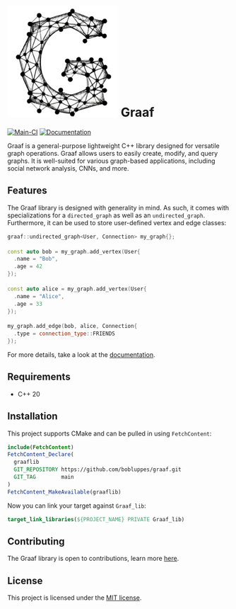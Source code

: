 # ![graaf](docs/img/graaf.png) Graaf
[![Main-CI](https://github.com/bobluppes/graaf/actions/workflows/main-ci.yml/badge.svg)](https://github.com/bobluppes/graaf/actions/workflows/main-ci.yml)
[![Documentation](https://img.shields.io/badge/documentation-doxygen-informational)](https://bobluppes.github.io/graaf/)

Graaf is a general-purpose lightweight C++ library designed for versatile graph operations. Graaf allows users to easily create, modify, and query graphs. It is well-suited for various graph-based applications, including social network analysis, CNNs, and more.

## Features
The Graaf library is designed with generality in mind. As such, it comes with specializations for a `directed_graph` as well as an `undirected_graph`. Furthermore, it can be used to store user-defined vertex and edge classes:

```c++
graaf::undirected_graph<User, Connection> my_graph{};

const auto bob = my_graph.add_vertex(User{
  .name = "Bob",
  .age = 42
});

const auto alice = my_graph.add_vertex(User{
  .name = "Alice",
  .age = 33
});

my_graph.add_edge(bob, alice, Connection{
  .type = connection_type::FRIENDS
});
```

For more details, take a look at the [documentation](https://bobluppes.github.io/graaf/).

## Requirements
- C++ 20

## Installation
This project supports CMake and can be pulled in using `FetchContent`:

```CMake
include(FetchContent)
FetchContent_Declare(
  graaflib
  GIT_REPOSITORY https://github.com/bobluppes/graaf.git
  GIT_TAG        main
)
FetchContent_MakeAvailable(graaflib)
```

Now you can link your target against `Graaf_lib`:

```CMake
target_link_libraries(${PROJECT_NAME} PRIVATE Graaf_lib)
```

## Contributing
The Graaf library is open to contributions, learn more [here](CONTRIBUTING.md).

## License
This project is licensed under the [MIT license](LICENSE.md).
